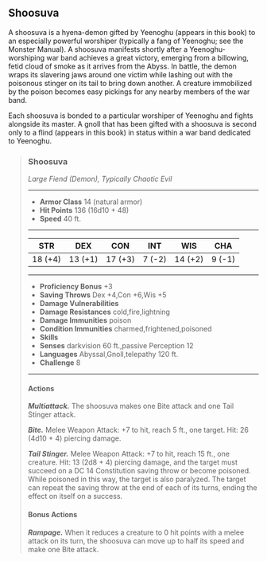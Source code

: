 ## Shoosuva
A shoosuva is a hyena-demon gifted by Yeenoghu (appears in this book) to an especially powerful worshiper (typically a fang of Yeenoghu; see the Monster Manual). A shoosuva manifests shortly after a Yeenoghu-worshiping war band achieves a great victory, emerging from a billowing, fetid cloud of smoke as it arrives from the Abyss. In battle, the demon wraps its slavering jaws around one victim while lashing out with the poisonous stinger on its tail to bring down another. A creature immobilized by the poison becomes easy pickings for any nearby members of the war band.

Each shoosuva is bonded to a particular worshiper of Yeenoghu and fights alongside its master. A gnoll that has been gifted with a shoosuva is second only to a flind (appears in this book) in status within a war band dedicated to Yeenoghu.

>### Shoosuva
>*Large Fiend (Demon), Typically Chaotic Evil*
>___
>- **Armor Class** 14 (natural armor)
>- **Hit Points** 136 (16d10 + 48)
>- **Speed** 40 ft.
>___
>|**STR**|**DEX**|**CON**|**INT**|**WIS**|**CHA**|
>|:---:|:---:|:---:|:---:|:---:|:---:|
>|18 (+4)|13 (+1)|17 (+3)|7 (-2)|14 (+2)|9 (-1)|
>
>___
>- **Proficiency Bonus** +3
>- **Saving Throws** Dex +4,Con +6,Wis +5
>- **Damage Vulnerabilities** 
>- **Damage Resistances** cold,fire,lightning
>- **Damage Immunities** poison
>- **Condition Immunities** charmed,frightened,poisoned
>- **Skills** 
>- **Senses** darkvision 60 ft.,passive Perception 12
>- **Languages** Abyssal,Gnoll,telepathy 120 ft.
>- **Challenge** 8
>___
>#### Actions
>***Multiattack.*** The shoosuva makes one Bite attack and one Tail Stinger attack.
>
>***Bite.*** Melee Weapon Attack: +7 to hit, reach 5 ft., one target. Hit: 26 (4d10 + 4) piercing damage.
>
>***Tail Stinger.*** Melee Weapon Attack: +7 to hit, reach 15 ft., one creature. Hit: 13 (2d8 + 4) piercing damage, and the target must succeed on a DC 14 Constitution saving throw or become poisoned. While poisoned in this way, the target is also paralyzed. The target can repeat the saving throw at the end of each of its turns, ending the effect on itself on a success.
>
>#### Bonus Actions
>***Rampage.*** When it reduces a creature to 0 hit points with a melee attack on its turn, the shoosuva can move up to half its speed and make one Bite attack.
>
